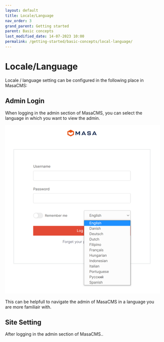 ```yaml
---
layout: default
title: Locale/Language
nav_order: 3
grand_parent: Getting started
parent: Basic concepts
last_modified_date: 14-07-2023 10:00
permalink: /getting-started/basic-concepts/local-language/
---
```


# Locale/Language

Locale / language setting can be configured in the following place in MasaCMS:

## Admin Login
When logging in the admin section of MasaCMS, you can select the language in which you want to view the admin.

![admin_login_language_setting](/assets/01_getting-started/01_basic-concepts/03_locale-language/admin_login_language_setting.png)

This can be helpfull to navigate the admin of MasaCMS in a language you are more familiair with.

## Site Setting

After logging in the admin section of MasaCMS..